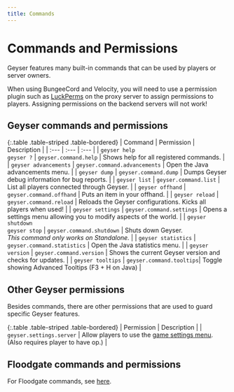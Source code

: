 ```yaml
---
title: Commands
---
```


# Commands and Permissions

Geyser features many built-in commands that can be used by players or server owners.

<div class="alert alert-info" role="alert">
   When using BungeeCord and Velocity, you will need to use a permission plugin such as <a href="https://luckperms.net/">LuckPerms</a>
on the proxy server to assign permissions to players. Assigning permissions on the backend servers will not work!
</div>

## Geyser commands and permissions

{:.table .table-striped .table-bordered}
| Command | Permission | Description |
| :--- | :--- | :--- |
| `geyser help` <br> `geyser ?` | `geyser.command.help` | Shows help for all registered commands. |
| `geyser advancements` | `geyser.command.advancements` | Open the Java advancements menu. |
| `geyser dump` | `geyser.command.dump` | Dumps Geyser debug information for bug reports. |
| `geyser list` | `geyser.command.list` | List all players connected through Geyser. |
| `geyser offhand` | `geyser.command.offhand` | Puts an item in your offhand. |
| `geyser reload` | `geyser.command.reload` | Reloads the Geyser configurations. Kicks all players when used! |
| `geyser settings` | `geyser.command.settings` | Opens a settings menu allowing you to modify aspects of the world. |
| `geyser shutdown` <br> `geyser stop` | `geyser.command.shutdown` | Shuts down Geyser.<br>*This command only works on Standalone.* |
| `geyser statistics` | `geyser.command.statistics` | Open the Java statistics menu. |
| `geyser version` | `geyser.command.version` | Shows the current Geyser version and checks for updates. |
| `geyser tooltips` | `geyser.command.tooltips`| Toggle showing Advanced Tooltips (F3 + H on Java) |


## Other Geyser permissions

Besides commands, there are other permissions that are used to guard specific Geyser features.  

{:.table .table-striped .table-bordered}
| Permission | Description |
| `geyser.settings.server` | Allow players to use the [game settings menu](/img/wiki/game_menu.png). (Also requires player to have op.) |

## Floodgate commands and permissions

For Floodgate commands, see [here](/floodgate/commands/).
